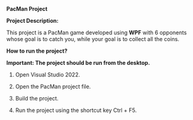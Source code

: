 **PacMan Project**

**Project Description:**

This project is a PacMan game developed using **WPF** with 6 opponents whose goal is to catch you, while your goal is to collect all the coins.

**How to run the project?**

**Important: The project should be run from the desktop.**

1) Open Visual Studio 2022.

2) Open the PacMan project file.

3) Build the project.

4) Run the project using the shortcut key Ctrl + F5.
